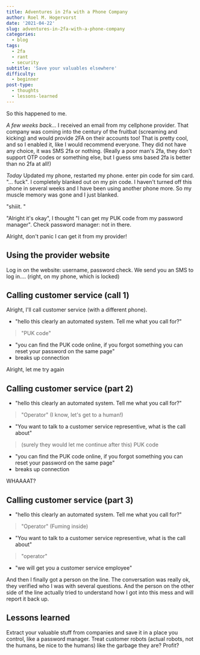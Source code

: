 ```yaml
---
title: Adventures in 2fa with a Phone Company
author: Roel M. Hogervorst
date: '2021-04-22'
slug: adventures-in-2fa-with-a-phone-company
categories:
  - blog
tags:
  - 2fa
  - rant
  - security
subtitle: 'Save your valuables elsewhere'
difficulty:
  - beginner
post-type:
  - thoughts
  - lessons-learned
---
```


So this happened to me.

*A few weeks back...* 
I received an email from my cellphone provider. That company was
coming into the century of the fruitbat (screaming and kicking) and would provide
2FA on their accounts too! That is pretty cool, and so I enabled it, like I would
recommend everyone. They did not have any choice, it was SMS 2fa or nothing.
(Really a poor man's 2fa, they don't support OTP codes or something else, but I guess sms based 2fa is better than no 2fa at all!)

*Today*
Updated my phone, restarted my phone. enter pin code for
sim card. "... fuck". I completely blanked out on my pin code.
I haven't turned off this phone in several weeks and I have been using another
phone more. So my muscle memory was gone and I just blanked.


"shiiit. "

"Alright it's okay", I thought "I can get my PUK code from my password manager".
Check password manager: not in there. 

Alright, don't panic I can get it from my provider!

## Using the provider website
Log in on the website: username, password check.
We send you an SMS to log in.... (right, on my phone, which is locked)


## Calling customer service (call 1)
Alright, I'll call customer service (with a different phone).

- "hello this clearly an automated system. Tell me what you call for?"

> "PUK code"

- "you can find the PUK code online, if you forgot something you can reset your password on the same page"
- breaks up connection

Alright, let me try again

## Calling customer service (part 2)

- "hello this clearly an automated system. Tell me what you call for?"

> "Operator"  (I know, let's get to a human!)

- "You want to talk to a customer service representive, what is the call about"

> (surely they would let me continue after this) PUK code

- "you can find the PUK code online, if you forgot something you can reset your password on the same page"
- breaks up connection


WHAAAAT?

## Calling customer service (part 3)

- "hello this clearly an automated system. Tell me what you call for?"

> "Operator"  (Fuming inside)

- "You want to talk to a customer service representive, what is the call about"

> "operator"

- "we will get you a customer service employee" 

And then I finally got a person on the line. The conversation was really ok, 
they verified who I was with several questions. And the person on the other side
of the line actually tried to understand how I got into this mess and will report
it back up.

## Lessons learned
Extract your valuable stuff from companies and save it in a place you control,
like a password manager. 
Treat customer robots (actual robots, not the humans, be nice to the humans) like the garbage they  are?
Profit?

